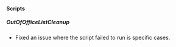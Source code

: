 
#### Scripts
##### OutOfOfficeListCleanup
- Fixed an issue where the script failed to run is specific cases.
